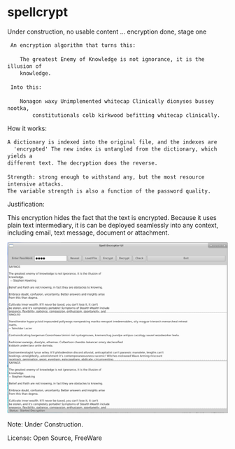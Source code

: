 # spellcrypt

   Under construction, no usable content ... encryption done, stage one

     An encryption algorithm that turns this:

        The greatest Enemy of Knowledge is not ignorance, it is the illusion of
        knowledge.

     Into this:

        Nonagon waxy Unimplemented whitecap Clinically dionysos bussey nootka,
            constitutionals colb kirkwood befitting whitecap clinically.

  How it works:

    A dictionary is indexed into the original file, and the indexes are
      'encrypted' The new index is untangled from the dictionary, which yields a
    different text. The decryption does the reverse.

    Strength: strong enough to withstand any, but the most resource intensive attacks.
    The variable strength is also a function of the password quality.

 Justification:

   This encryption hides the fact that the text is encrypted. Because it
   uses plain text intermediary, it is can be deployed seamlessly into
   any context, including email, text message, document or attachment.

 
![Screen Shot](screen.png)

Note: Under Construction.

License:    Open Source, FreeWare

